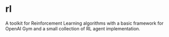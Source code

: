 # rl
A toolkit for Reinforcement Learning algorithms with a basic framework for OpenAI Gym and a small collection of RL agent implementation.
